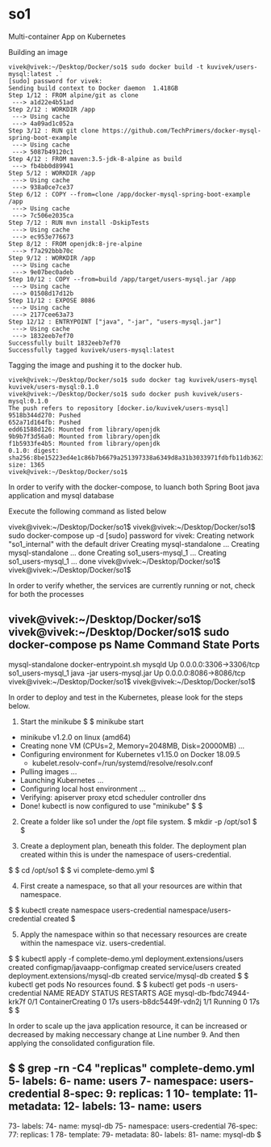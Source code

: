 # so1
Multi-container App on Kubernetes

Building an image
```
vivek@vivek:~/Desktop/Docker/so1$ sudo docker build -t kuvivek/users-mysql:latest .`
[sudo] password for vivek: 
Sending build context to Docker daemon  1.418GB
Step 1/12 : FROM alpine/git as clone
 ---> a1d22e4b51ad
Step 2/12 : WORKDIR /app
 ---> Using cache
 ---> 4a09ad1c052a
Step 3/12 : RUN git clone https://github.com/TechPrimers/docker-mysql-spring-boot-example
 ---> Using cache
 ---> 5087b49120c1
Step 4/12 : FROM maven:3.5-jdk-8-alpine as build
 ---> fb4bb0d89941
Step 5/12 : WORKDIR /app
 ---> Using cache
 ---> 938a0ce7ce37
Step 6/12 : COPY --from=clone /app/docker-mysql-spring-boot-example /app
 ---> Using cache
 ---> 7c506e2035ca
Step 7/12 : RUN mvn install -DskipTests
 ---> Using cache
 ---> ec953e776673
Step 8/12 : FROM openjdk:8-jre-alpine
 ---> f7a292bbb70c
Step 9/12 : WORKDIR /app
 ---> Using cache
 ---> 9e07bec0adeb
Step 10/12 : COPY --from=build /app/target/users-mysql.jar /app
 ---> Using cache
 ---> 01508d17d12b
Step 11/12 : EXPOSE 8086
 ---> Using cache
 ---> 2177cee63a73
Step 12/12 : ENTRYPOINT ["java", "-jar", "users-mysql.jar"]
 ---> Using cache
 ---> 1832eeb7ef70
Successfully built 1832eeb7ef70
Successfully tagged kuvivek/users-mysql:latest
```

Tagging the image and pushing it to the docker hub.

```
vivek@vivek:~/Desktop/Docker/so1$ sudo docker tag kuvivek/users-mysql kuvivek/users-mysql:0.1.0
vivek@vivek:~/Desktop/Docker/so1$ sudo docker push kuvivek/users-mysql:0.1.0
The push refers to repository [docker.io/kuvivek/users-mysql]
9518b344d270: Pushed 
652a71d164fb: Pushed 
edd61588d126: Mounted from library/openjdk 
9b9b7f3d56a0: Mounted from library/openjdk 
f1b5933fe4b5: Mounted from library/openjdk 
0.1.0: digest: sha256:8be15223ed4e1c86b7b6679a251397338a6349d8a31b3033971fdbfb11db3623 size: 1365
vivek@vivek:~/Desktop/Docker/so1$ 
```

In order to verify with the docker-compose, to luanch both Spring Boot java application and mysql database

Execute the following command as listed below

vivek@vivek:~/Desktop/Docker/so1$ 
vivek@vivek:~/Desktop/Docker/so1$ sudo docker-compose up -d
[sudo] password for vivek: 
Creating network "so1_internal" with the default driver
Creating mysql-standalone ... 
Creating mysql-standalone ... done
Creating so1_users-mysql_1 ... 
Creating so1_users-mysql_1 ... done
vivek@vivek:~/Desktop/Docker/so1$ 
vivek@vivek:~/Desktop/Docker/so1$ 


In order to verify whether, the services are currently running or not, check for both the processes

vivek@vivek:~/Desktop/Docker/so1$ 
vivek@vivek:~/Desktop/Docker/so1$ sudo docker-compose ps
      Name                    Command             State            Ports         
---------------------------------------------------------------------------------
mysql-standalone    docker-entrypoint.sh mysqld   Up      0.0.0.0:3306->3306/tcp
so1_users-mysql_1   java -jar users-mysql.jar     Up      0.0.0.0:8086->8086/tcp 
vivek@vivek:~/Desktop/Docker/so1$ 
vivek@vivek:~/Desktop/Docker/so1$ 

In order to deploy and test in the Kubernetes, please look for the steps below.

1) Start the minikube
$
$ minikube start
* minikube v1.2.0 on linux (amd64)
* Creating none VM (CPUs=2, Memory=2048MB, Disk=20000MB) ...
* Configuring environment for Kubernetes v1.15.0 on Docker 18.09.5
  - kubelet.resolv-conf=/run/systemd/resolve/resolv.conf
* Pulling images ...
* Launching Kubernetes ...
* Configuring local host environment ...
* Verifying: apiserver proxy etcd scheduler controller dns
* Done! kubectl is now configured to use "minikube"
$
$

2) Create a folder like so1 under the /opt file system.
$ mkdir -p /opt/so1
$
$

3) Create a deployment plan, beneath this folder. The deployment plan created within this
is under the namespace of users-credential.

$
$ cd /opt/so1
$
$ vi complete-demo.yml
$

4) First create a namespace, so that all your resources are within that namespace.

$
$ kubectl create namespace users-credential
namespace/users-credential created
$

5) Apply the namespace within so that necessary resources are create within the namespace
viz. users-credential.

$
$ kubectl apply -f complete-demo.yml
deployment.extensions/users created
configmap/javaapp-configmap created
service/users created
deployment.extensions/mysql-db created
service/mysql-db created
$
$ kubectl get pods
No resources found.
$
$ kubectl get pods -n users-credential
NAME                       READY   STATUS              RESTARTS   AGE
mysql-db-fbdc74944-krk7f   0/1     ContainerCreating   0          17s
users-b8dc5449f-vdn2j      1/1     Running             0          17s
$
$

In order to scale up the java application resource, it can be increased or decreased by
making neccessary change at Line number 9. And then applying the consolidated configuration
file.

$
$ grep -rn -C4 "replicas" complete-demo.yml
5-  labels:
6-    name: users
7-  namespace: users-credential
8-spec:
9:  replicas: 1
10-  template:
11-    metadata:
12-      labels:
13-        name: users
--
73-  labels:
74-    name: mysql-db
75-  namespace: users-credential
76-spec:
77:  replicas: 1
78-  template:
79-    metadata:
80-      labels:
81-        name: mysql-db
$

